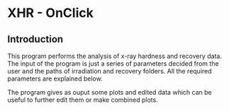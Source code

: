 # XHR - OnClick

## Introduction
This program performs the analysis of x-ray hardness and recovery data. The input of the program is just a series of parameters decided from the user and the paths of irradiation and recovery folders. All the required parameters are explained below. 

The program gives as ouput some plots and edited data which can be useful to further edit them or make combined plots.
 
